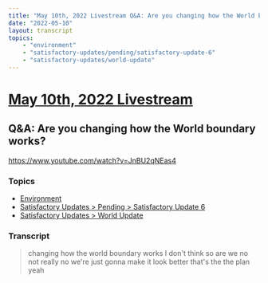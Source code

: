 ```yaml
---
title: "May 10th, 2022 Livestream Q&A: Are you changing how the World boundary works?"
date: "2022-05-10"
layout: transcript
topics:
    - "environment"
    - "satisfactory-updates/pending/satisfactory-update-6"
    - "satisfactory-updates/world-update"
---
```

# [May 10th, 2022 Livestream](../2022-05-10.md)
## Q&A: Are you changing how the World boundary works?
https://www.youtube.com/watch?v=JnBU2qNEas4

### Topics
* [Environment](../topics/environment.md)
* [Satisfactory Updates > Pending > Satisfactory Update 6](../topics/satisfactory-updates/pending/satisfactory-update-6.md)
* [Satisfactory Updates > World Update](../topics/satisfactory-updates/world-update.md)

### Transcript

> changing how the world boundary works I don't think so are we no not really no we're just gonna make it look better that's the the plan yeah
